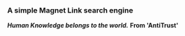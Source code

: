 ### A simple Magnet Link search engine
***Human Knowledge belongs to the world.***
                     **From 'AntiTrust'**
 
